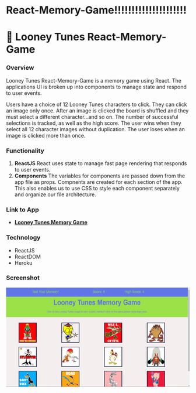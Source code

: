 # React-Memory-Game!!!!!!!!!!!!!!!!!!!!!

# :rabbit: Looney Tunes React-Memory-Game

### Overview
Looney Tunes React-Memory-Game is a memory game using React.  The applications UI is broken up into components to manage state and respond to user events.

Users have a choice of 12 Looney Tunes characters to click.  They can click an image only once.  After an image is  clicked the board is shuffled and they must select a different character...and so on.  The number of successful selections is tracked, as well as the high score.  The user wins when they select all 12 character images without duplication.  The user loses when an image is clicked more than once.

### Functionality
  1. <strong>ReactJS</strong> React uses state to manage fast page rendering that responds to user events.
  2. <strong>Components</strong> The variables for components are passed down from the app file as props.  Compnents are created for each section of the app. This also enables us to use CSS to style each component separately and organize our file architecture.
  

### Link to App
* <strong>[Looney Tunes Memory Game](https://looneytunes-react-memorygame.herokuapp.com/)</strong>

### Technology
* ReactJS
* ReactDOM
* Heroku

### Screenshot
![Full Size](public/images/react-app.png)